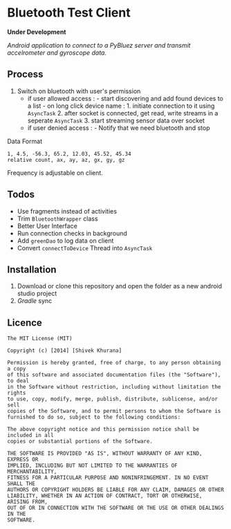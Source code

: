 Bluetooth Test Client
=====================
**Under Development**

*Android application to connect to a PyBluez server and transmit accelrometer and gyroscope data.*

Process
-------

1. Switch on bluetooth with user's permission
	* if user allowed access :
		    - start discovering and add found devices to a list
		    - on long click device name :
		        1. initiate connection to it using ```AsyncTask```
		        2. after socket is connected, get read, write streams in a seperate ```AsyncTask```
		        3. start streaming sensor data over socket 
	* if user denied access :
		    - Notify that we need bluetooth and stop

Data Format
```
1, 4.5, -56.3, 65.2, 12.03, 45.52, 45.34
relative count, ax, ay, az, gx, gy, gz 
```

Frequency is adjustable on client.

Todos
-----
* Use fragments instead of activities
* Trim ```BluetoothWrapper``` class
* Better User Interface
* Run connection checks in background
* Add ```greenDao``` to log data on client
* Convert ```connectToDevice``` Thread into ```AsyncTask```

Installation
------------
1. Download or clone this repository and open the folder as a new android studio project
2. *Gradle* sync

Licence
--------
```
The MIT License (MIT)

Copyright (c) [2014] [Shivek Khurana]

Permission is hereby granted, free of charge, to any person obtaining a copy
of this software and associated documentation files (the "Software"), to deal
in the Software without restriction, including without limitation the rights
to use, copy, modify, merge, publish, distribute, sublicense, and/or sell
copies of the Software, and to permit persons to whom the Software is
furnished to do so, subject to the following conditions:

The above copyright notice and this permission notice shall be included in all
copies or substantial portions of the Software.

THE SOFTWARE IS PROVIDED "AS IS", WITHOUT WARRANTY OF ANY KIND, EXPRESS OR
IMPLIED, INCLUDING BUT NOT LIMITED TO THE WARRANTIES OF MERCHANTABILITY,
FITNESS FOR A PARTICULAR PURPOSE AND NONINFRINGEMENT. IN NO EVENT SHALL THE
AUTHORS OR COPYRIGHT HOLDERS BE LIABLE FOR ANY CLAIM, DAMAGES OR OTHER
LIABILITY, WHETHER IN AN ACTION OF CONTRACT, TORT OR OTHERWISE, ARISING FROM,
OUT OF OR IN CONNECTION WITH THE SOFTWARE OR THE USE OR OTHER DEALINGS IN THE
SOFTWARE.
```